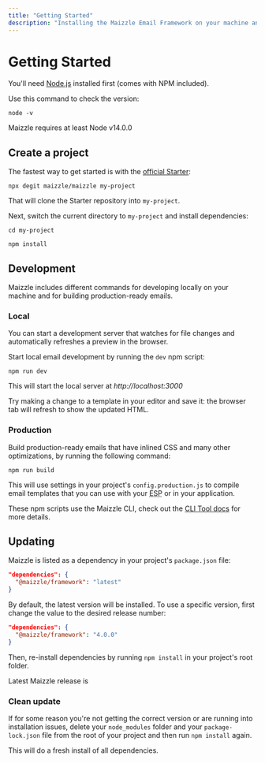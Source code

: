 ```yaml
---
title: "Getting Started"
description: "Installing the Maizzle Email Framework on your machine and creating a new project"
---
```


# Getting Started

You'll need [Node.js](https://nodejs.org/en/download/) installed first (comes with NPM included).

Use this command to check the version:

<terminal show-copy>

  ```
  node -v
  ```

</terminal>

<alert>Maizzle requires at least Node v14.0.0</alert>

## Create a project

The fastest way to get started is with the [official Starter](https://github.com/maizzle/maizzle):

<terminal show-copy>

  ```
  npx degit maizzle/maizzle my-project
  ```

</terminal>

That will clone the Starter repository into `my-project`.

Next, switch the current directory to `my-project` and install dependencies:

<terminal>

  ```
  cd my-project

  npm install
  ```

</terminal>

## Development

Maizzle includes different commands for developing locally on your machine and for building production-ready emails.

### Local

You can start a development server that watches for file changes and automatically refreshes a preview in the browser.

Start local email development by running the `dev` npm script:

<terminal show-copy>

  ```
  npm run dev
  ```

</terminal>

This will start the local server at _http://localhost:3000_

Try making a change to a template in your editor and save it: the browser tab will refresh to show the updated HTML.

### Production

Build production-ready emails that have inlined CSS and many other optimizations, by running the following command:

<terminal show-copy>

  ```
  npm run build
  ```

</terminal>

This will use settings in your project's `config.production.js` to compile email templates that you can use with your <abbr title="Email Service Provider">ESP</abbr> or in your application.

<alert>These npm scripts use the Maizzle CLI, check out the [CLI Tool docs](/docs/cli) for more details.</alert>

## Updating

Maizzle is listed as a dependency in your project's `package.json` file:

<code-sample title="package.json">

  ```json
  "dependencies": {
    "@maizzle/framework": "latest"
  }
  ```

</code-sample>

By default, the latest version will be installed. To use a specific version, first change the value to the desired release number:

<code-sample title="package.json">

  ```json
  "dependencies": {
    "@maizzle/framework": "4.0.0"
  }
  ```

</code-sample>

Then, re-install dependencies by running `npm install` in your project's root folder.

<alert>Latest Maizzle release is <latest-release as-link="true" /></alert>

### Clean update

If for some reason you're not getting the correct version or are running into installation issues, delete your `node_modules` folder and your `package-lock.json` file from the root of your project and then run `npm install` again.

This will do a fresh install of all dependencies.
